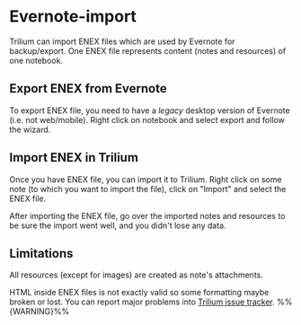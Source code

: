 # Evernote-import
Trilium can import ENEX files which are used by Evernote for backup/export. One ENEX file represents content (notes and resources) of one notebook.

Export ENEX from Evernote
-------------------------

To export ENEX file, you need to have a _legacy_ desktop version of Evernote (i.e. not web/mobile). Right click on notebook and select export and follow the wizard.

Import ENEX in Trilium
----------------------

Once you have ENEX file, you can import it to Trilium. Right click on some note (to which you want to import the file), click on "Import" and select the ENEX file.

After importing the ENEX file, go over the imported notes and resources to be sure the import went well, and you didn't lose any data.

Limitations
-----------

All resources (except for images) are created as note's attachments.

HTML inside ENEX files is not exactly valid so some formatting maybe broken or lost. You can report major problems into [Trilium issue tracker](https://github.com/TriliumNext/Notes/issues). %%{WARNING}%%
